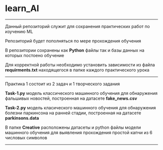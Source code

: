 # learn_AI

---

Данный репозиторий служит для сохранения практических работ по изучению ML 

Репозиторий будет пополняться по мере прохождения обучения

В репозитории сохранены как **Python** файлы так и базы данных на которых постоено обучение

Для корректной работы необходимо установить зависимости из файла **requirments.txt** находящегося в папке каждого практического урока

---

Практика 1 состоит из 2 задач и 1 творческого задания

**Task-1.py** модель классического машинного обучения для обнаружения фальшивых новостей, построенная на датасете **fake_news.csv**

**Task-2.py** модель класического машинного обучения для обнаружения болезни паркинсона на ранней стадии, построенная на датасете **parkinsons.data** 

В папке **Creative** расположены датасеты и python файлы модели машинного обучения для выявления прохождения простой капчи из 6 числовых символов 

---
